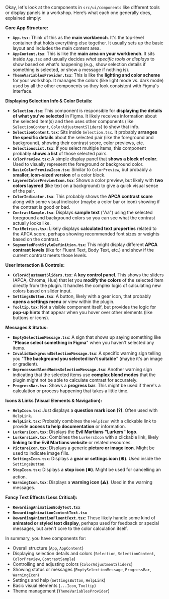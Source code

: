 
Okay, let's look at the components in `src/ui/components` like different tools or display panels in a workshop. Here’s what each one generally does, explained simply:

**Core App Structure:**

*   **`App.tsx`**: Think of this as the **main workbench**. It's the top-level container that holds everything else together. It usually sets up the basic layout and includes the main content area.
*   **`AppContent.tsx`**: This is like the **main area on your workbench**. It sits inside `App.tsx` and usually decides *what specific tools or displays* to show based on what's happening (e.g., show selection details if something is selected, or show a message if nothing is).
*   **`ThemeVariablesProvider.tsx`**: This is like the **lighting and color scheme** for your workshop. It manages the colors (like light mode vs. dark mode) used by all the other components so they look consistent with Figma's interface.

**Displaying Selection Info & Color Details:**

*   **`Selection.tsx`**: This component is responsible for **displaying the details of what you've selected** in Figma. It likely receives information about the selected item(s) and then uses other components (like `SelectionContent`, `ColorAdjustmentSliders`) to show that info.
*   **`SelectionContent.tsx`**: Sits inside `Selection.tsx`. It probably **arranges the specific details** about the selected pair (like the foreground and background), showing their contrast score, color previews, etc.
*   **`SelectionsList.tsx`**: If you select multiple items, this component probably **shows a list** of those selected pairs.
*   **`ColorPreview.tsx`**: A simple display panel that **shows a block of color**. Used to visually represent the foreground or background color.
*   **`BasicColorPreviewIcon.tsx`**: Similar to `ColorPreview`, but probably a **smaller, icon-sized version** of a color block.
*   **`LayeredColorPreviewIcon.tsx`**: Shows a color preview, but likely with **two colors layered** (like text on a background) to give a quick visual sense of the pair.
*   **`ColorIndicator.tsx`**: This probably shows the **APCA contrast score** along with some visual indicator (maybe a color bar or icon) showing if the contrast is good or bad.
*   **`ContrastSample.tsx`**: Displays **sample text** ("Aa") using the selected foreground and background colors so you can see what the contrast actually looks like.
*   **`TextMetrics.tsx`**: Likely displays **calculated text properties** related to the APCA score, perhaps showing recommended font sizes or weights based on the contrast.
*   **`SegmentedFontStyleDefinition.tsx`**: This might display different **APCA contrast levels** (like for Fluent Text, Body Text, etc.) and show if the current contrast meets those levels.

**User Interaction & Controls:**

*   **`ColorAdjustmentSliders.tsx`**: A **key control panel**. This shows the sliders (APCA, Chroma, Hue) that let you **modify the colors** of the selected item directly from the plugin. It handles the complex logic of calculating new colors based on slider input.
*   **`SettingsButton.tsx`**: A button, likely with a gear icon, that probably **opens a settings menu** or view within the plugin.
*   **`Tooltip.tsx`**: Not a visible component itself, but provides the logic for **pop-up hints** that appear when you hover over other elements (like buttons or icons).

**Messages & Status:**

*   **`EmptySelectionMessage.tsx`**: A sign that shows up saying something like "**Please select something in Figma**" when you haven't selected any items.
*   **`InvalidBackgroundSelectionMessage.tsx`**: A specific warning sign telling you "**The background you selected isn't suitable**" (maybe it's an image or gradient).
*   **`UnprocessedBlendModesSelectionMessage.tsx`**: Another warning sign indicating that the selected items use **complex blend modes** that the plugin might not be able to calculate contrast for accurately.
*   **`ProgressBar.tsx`**: Shows a **progress bar**. This might be used if there's a calculation or process happening that takes a little time.

**Icons & Links (Visual Elements & Navigation):**

*   **`HelpIcon.tsx`**: Just displays a **question mark icon (?)**. Often used with `HelpLink`.
*   **`HelpLink.tsx`**: Probably combines the `HelpIcon` with a clickable link to provide **access to help documentation** or information.
*   **`LurkersIcon.tsx`**: Displays the **Evil Martians "Lurkers" logo**.
*   **`LurkersLink.tsx`**: Combines the `LurkersIcon` with a clickable link, likely **linking to the Evil Martians website** or related resources.
*   **`PictureIcon.tsx`**: Displays a generic **picture or image icon**. Might be used to indicate image fills.
*   **`SettingsIcon.tsx`**: Displays a **gear or settings icon (⚙️)**. Used inside the `SettingsButton`.
*   **`StopIcon.tsx`**: Displays a **stop icon (⏹️)**. Might be used for cancelling an action.
*   **`WarningIcon.tsx`**: Displays a **warning icon (⚠️)**. Used in the warning messages.

**Fancy Text Effects (Less Critical):**

*   **`RewardingAnimationBodyText.tsx`**
*   **`RewardingAnimationContentText.tsx`**
*   **`RewardingAnimationFluentText.tsx`**: These likely handle some kind of **animated or styled text display**, perhaps used for feedback or special messages, but aren't core to the color calculation itself.

In summary, you have components for:
*   Overall structure (`App`, `AppContent`)
*   Displaying selection details and colors (`Selection`, `SelectionContent`, `ColorPreview`, `ContrastSample`)
*   Controlling and adjusting colors (`ColorAdjustmentSliders`)
*   Showing status or messages (`EmptySelectionMessage`, `ProgressBar`, `WarningIcon`)
*   Settings and help (`SettingsButton`, `HelpLink`)
*   Basic visual elements (`...Icon`, `Tooltip`)
*   Theme management (`ThemeVariablesProvider`)
